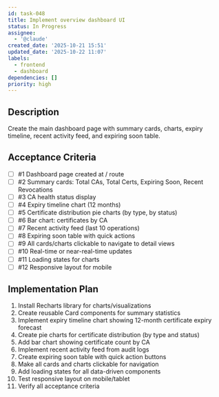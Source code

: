 ```yaml
---
id: task-048
title: Implement overview dashboard UI
status: In Progress
assignee:
  - '@claude'
created_date: '2025-10-21 15:51'
updated_date: '2025-10-22 11:07'
labels:
  - frontend
  - dashboard
dependencies: []
priority: high
---
```


## Description

<!-- SECTION:DESCRIPTION:BEGIN -->
Create the main dashboard page with summary cards, charts, expiry timeline, recent activity feed, and expiring soon table.
<!-- SECTION:DESCRIPTION:END -->

## Acceptance Criteria
<!-- AC:BEGIN -->
- [ ] #1 Dashboard page created at / route
- [ ] #2 Summary cards: Total CAs, Total Certs, Expiring Soon, Recent Revocations
- [ ] #3 CA health status display
- [ ] #4 Expiry timeline chart (12 months)
- [ ] #5 Certificate distribution pie charts (by type, by status)
- [ ] #6 Bar chart: certificates by CA
- [ ] #7 Recent activity feed (last 10 operations)
- [ ] #8 Expiring soon table with quick actions
- [ ] #9 All cards/charts clickable to navigate to detail views
- [ ] #10 Real-time or near-real-time updates
- [ ] #11 Loading states for charts
- [ ] #12 Responsive layout for mobile
<!-- AC:END -->

## Implementation Plan

<!-- SECTION:PLAN:BEGIN -->
1. Install Recharts library for charts/visualizations
2. Create reusable Card components for summary statistics
3. Implement expiry timeline chart showing 12-month certificate expiry forecast
4. Create pie charts for certificate distribution (by type and status)
5. Add bar chart showing certificate count by CA
6. Implement recent activity feed from audit logs
7. Create expiring soon table with quick action buttons
8. Make all cards and charts clickable for navigation
9. Add loading states for all data-driven components
10. Test responsive layout on mobile/tablet
11. Verify all acceptance criteria
<!-- SECTION:PLAN:END -->
